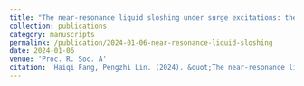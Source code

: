 ```yaml
---
title: "The near-resonance liquid sloshing under surge excitations: theory and experiment"
collection: publications
category: manuscripts
permalink: /publication/2024-01-06-near-resonance-liquid-sloshing
date: 2024-01-06
venue: 'Proc. R. Soc. A'
citation: 'Haiqi Fang, Pengzhi Lin. (2024). &quot;The near-resonance liquid sloshing under surge excitations: theory and experiment.&quot; <i>Proc. R. Soc. A</i>. Under review.'
---
```


